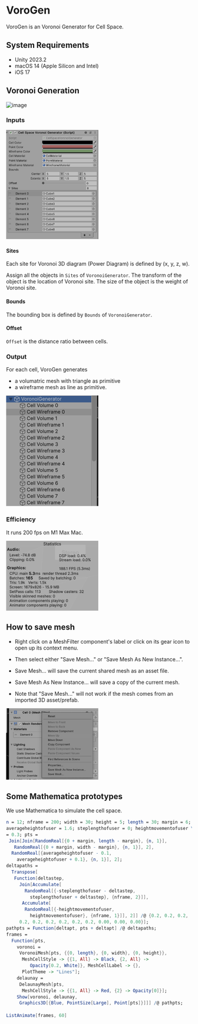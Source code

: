 # VoroGen 

VoroGen is an Voronoi Generator for Cell Space. 

## System Requirements

* Unity 2023.2
* macOS 14 (Apple Silicon and Intel)
* iOS 17

## Voronoi Generation 

<img width="500" alt="image" src="Documentation~/Media/vorogen.avif">

### Inputs 

<img width="250" alt="image" src="Documentation~/Media/inspector.png">

#### Sites
Each site for Voronoi 3D diagram (Power Diagram) is defined by (x, y, z, w). 

Assign all the objects in `Sites` of `VoronoiGenerator`. 
The transform of the object is the location of Voronoi site.
The size of the object is the weight of Voronoi site.


#### Bounds 

The bounding box is defined by `Bounds` of `VoronoiGenerator`.

#### Offset

`Offset` is the distance ratio between cells. 

### Output

For each cell, VoroGen generates 

- a volumatric mesh with triangle as primitive
- a wireframe mesh as line as primitive. 

<img width="250" alt="image" src="Documentation~/Media/output.png">

### Efficiency 

It runs 200 fps on M1 Max Mac. 

<img width="250" alt="image" src="Documentation~/Media/fps.png">

## How to save mesh

- Right click on a MeshFilter component's label or click on its gear icon to open up its context menu.
- Then select either "Save Mesh..." or "Save Mesh As New Instance...".
- Save Mesh... will save the current shared mesh as an asset file.
- Save Mesh As New Instance... will save a copy of the current mesh.

- Note that "Save Mesh..." will not work if the mesh comes from an imported 3D asset/prefab.

<img width="250" alt="image" src="Documentation~/Media/savemesh.png">


## Some Mathematica prototypes

We use Mathematica to simulate the cell space.
```Mathematica
n = 12; nframe = 200; width = 30; height = 5; length = 30; margin = 6; 
averageheightofuser = 1.6; steplengthofuser = 0; heightmovementofuser \
= 0.3; pts = 
 Join[Join[RandomReal[{0 + margin, length - margin}, {n, 1}], 
   RandomReal[{0 + margin, width - margin}, {n, 1}], 2], 
  RandomReal[{averageheightofuser - 0.1, 
    averageheightofuser + 0.1}, {n, 1}], 2];
deltapaths = 
  Transpose[
   Function[deltastep, 
     Join[Accumulate[
       RandomReal[{-steplengthofuser - deltastep, 
         steplengthofuser + deltastep}, {nframe, 2}]], 
      Accumulate[
       RandomReal[{-heightmovementofuser, 
         heightmovementofuser}, {nframe, 1}]], 2]] /@ {0.2, 0.2, 0.2, 
     0.2, 0.2, 0.2, 0.2, 0.2, 0.2, 0.00, 0.00, 0.00}];
pathpts = Function[deltapt, pts + deltapt] /@ deltapaths;
frames = 
  Function[pts, 
    voronoi = 
     VoronoiMesh[pts, {{0, length}, {0, width}, {0, height}},
      MeshCellStyle -> {{1, All} -> Black, {2, All} -> 
         Opacity[0.2, White]}, MeshCellLabel -> {}, 
      PlotTheme -> "Lines"]; 
    delaunay = 
     DelaunayMesh[pts, 
      MeshCellStyle -> {{1, All} -> Red, {2} -> Opacity[0]}];
    Show[voronoi, delaunay, 
     Graphics3D[{Blue, PointSize[Large], Point[pts]}]]] /@ pathpts;

ListAnimate[frames, 60]
```


